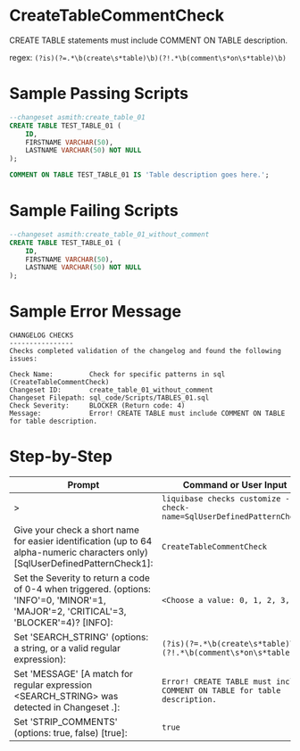 # CreateTableCommentCheck

CREATE TABLE statements must include COMMENT ON TABLE description.

regex: `(?is)(?=.*\b(create\s*table)\b)(?!.*\b(comment\s*on\s*table)\b)`

# Sample Passing Scripts
``` sql
--changeset asmith:create_table_01
CREATE TABLE TEST_TABLE_01 (
	ID,
	FIRSTNAME VARCHAR(50),
	LASTNAME VARCHAR(50) NOT NULL
);

COMMENT ON TABLE TEST_TABLE_01 IS 'Table description goes here.';
```

# Sample Failing Scripts
``` sql
--changeset asmith:create_table_01_without_comment
CREATE TABLE TEST_TABLE_01 (
	ID,
	FIRSTNAME VARCHAR(50),
	LASTNAME VARCHAR(50) NOT NULL
);
```

# Sample Error Message
``` 
CHANGELOG CHECKS
----------------
Checks completed validation of the changelog and found the following issues:

Check Name:         Check for specific patterns in sql (CreateTableCommentCheck)
Changeset ID:       create_table_01_without_comment
Changeset Filepath: sql_code/Scripts/TABLES_01.sql
Check Severity:     BLOCKER (Return code: 4)
Message:            Error! CREATE TABLE must include COMMENT ON TABLE for table description.
```

# Step-by-Step
| Prompt | Command or User Input |
| ------ | ----------------------|
| > | `liquibase checks customize --check-name=SqlUserDefinedPatternCheck` |
| Give your check a short name for easier identification (up to 64 alpha-numeric characters only) [SqlUserDefinedPatternCheck1]: | `CreateTableCommentCheck` |
| Set the Severity to return a code of 0-4 when triggered. (options: 'INFO'=0, 'MINOR'=1, 'MAJOR'=2, 'CRITICAL'=3, 'BLOCKER'=4)? [INFO]: | `<Choose a value: 0, 1, 2, 3, 4>` |
| Set 'SEARCH_STRING' (options: a string, or a valid regular expression): | `(?is)(?=.*\b(create\s*table)\b)(?!.*\b(comment\s*on\s*table)\b)` |
| Set 'MESSAGE' [A match for regular expression <SEARCH_STRING> was detected in Changeset <CHANGESET>.]: | `Error! CREATE TABLE must include COMMENT ON TABLE for table description.` |
| Set 'STRIP_COMMENTS' (options: true, false) [true]: | `true` |
